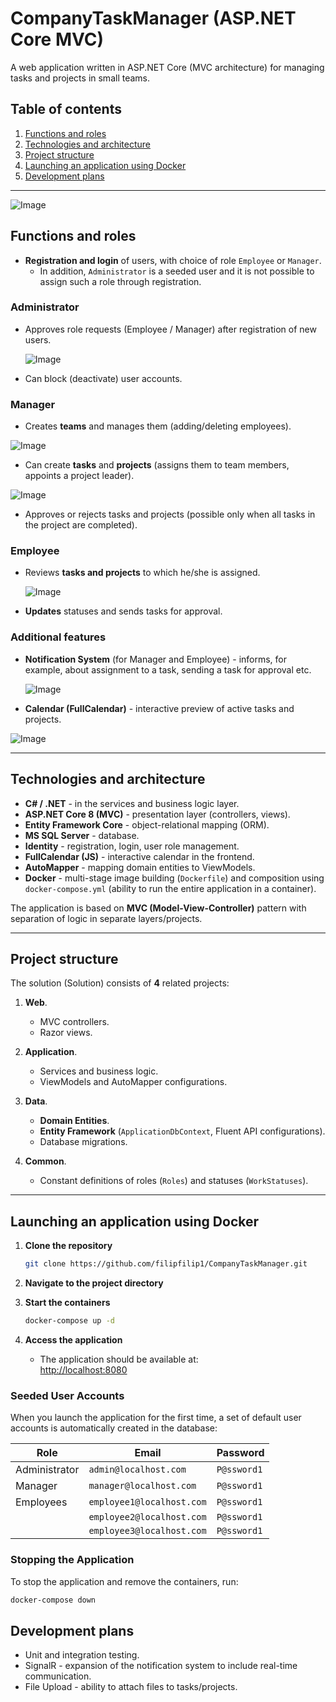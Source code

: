 # CompanyTaskManager (ASP.NET Core MVC)

A web application written in ASP.NET Core (MVC architecture) for managing tasks and projects in small teams.

## Table of contents

1. [Functions and roles](#functions-and-roles)
2. [Technologies and architecture](#technologies-and-architecture)
3. [Project structure](#project-structure)
4. [Launching an application using Docker](#launching-an-application-using-docker)
5. [Development plans](#development-plans)


---
![Image](https://github.com/user-attachments/assets/a9cc41b3-4060-46ec-a2b9-8f2e55469d19)

## Functions and roles
- **Registration and login** of users, with choice of role `Employee` or `Manager`.
  - In addition, `Administrator` is a seeded user and it is not possible to assign such a role through registration.

### Administrator
- Approves role requests (Employee / Manager) after registration of new users.
  
  ![Image](https://github.com/user-attachments/assets/71690e69-c2e5-4d33-a543-6d4d73849ed6)
- Can block (deactivate) user accounts.


### Manager
- Creates **teams** and manages them (adding/deleting employees).
  
 ![Image](https://github.com/user-attachments/assets/61bdc206-1304-498c-844d-2b23716a4684)
- Can create **tasks** and **projects** (assigns them to team members, appoints a project leader).
  
 ![Image](https://github.com/user-attachments/assets/3fea92e4-c61b-43fd-b71b-d2d7d14ceb1b)
- Approves or rejects tasks and projects (possible only when all tasks in the project are completed).

### Employee
- Reviews **tasks and projects** to which he/she is assigned.
  
  ![Image](https://github.com/user-attachments/assets/f54925b1-1e42-4c76-8c5f-34f3e3f47c40)
- **Updates** statuses and sends tasks for approval.  


### Additional features
- **Notification System** (for Manager and Employee) - informs, for example, about assignment to a task, sending a task for approval etc.
  
  ![Image](https://github.com/user-attachments/assets/44cee2fa-1b9b-4590-a7d0-7d2032d3636b)
- **Calendar (FullCalendar)** - interactive preview of active tasks and projects.
  
 ![Image](https://github.com/user-attachments/assets/cbf011be-20f2-4fcf-8d10-2a8ffdfd574d)

---

## Technologies and architecture

- **C# / .NET** - in the services and business logic layer.
- **ASP.NET Core 8 (MVC)** - presentation layer (controllers, views).  
- **Entity Framework Core** - object-relational mapping (ORM).  
- **MS SQL Server** - database.  
- **Identity** - registration, login, user role management.  
- **FullCalendar (JS)** - interactive calendar in the frontend.  
- **AutoMapper** - mapping domain entities to ViewModels.  
- **Docker** - multi-stage image building (`Dockerfile`) and composition using `docker-compose.yml` (ability to run the entire application in a container).

The application is based on **MVC (Model-View-Controller)** pattern with separation of logic in separate layers/projects.

---

## Project structure

The solution (Solution) consists of **4** related projects:

1. **Web**.  
   - MVC controllers.  
   - Razor views.  

2. **Application**.  
   - Services and business logic.  
   - ViewModels and AutoMapper configurations.  

3. **Data**.  
   - **Domain Entities**.  
   - **Entity Framework** (`ApplicationDbContext`, Fluent API configurations).  
   - Database migrations.

4. **Common**.  
   - Constant definitions of roles (`Roles`) and statuses (`WorkStatuses`).
     
---

## Launching an application using Docker
1. **Clone the repository**

   ```sh
   git clone https://github.com/filipfilip1/CompanyTaskManager.git
   ```

2. **Navigate to the project directory**

3. **Start the containers**

   ```sh
   docker-compose up -d
   ```

4. **Access the application**

   - The application should be available at:  
     [http://localhost:8080](http://localhost:8080)

### Seeded User Accounts

When you launch the application for the first time, a set of default user accounts is automatically created in the database:

| Role          | Email                     | Password    |
|--------------|-------------------------|-------------|
| Administrator | `admin@localhost.com`   | `P@ssword1` |
| Manager      | `manager@localhost.com`  | `P@ssword1` |
| Employees    | `employee1@localhost.com`  | `P@ssword1` |
|              | `employee2@localhost.com`  | `P@ssword1` |
|              | `employee3@localhost.com`  | `P@ssword1` |

###  Stopping the Application

To stop the application and remove the containers, run:

```sh
docker-compose down
```


## Development plans
 - Unit and integration testing. 
 - SignalR - expansion of the notification system to include real-time communication.
 - File Upload - ability to attach files to tasks/projects.
